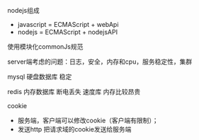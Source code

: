nodejs组成
- javascript = ECMAScript + webApi
- nodejs = ECMAScript + nodejsAPI

使用模块化commonJs规范

server端考虑的问题：日志，安全，内存和cpu，服务稳定性，集群

mysql 硬盘数据库 稳定

redis 内存数据库 断电丢失 速度库 内存比较昂贵


cookie
- 服务端，客户端可以修改cookie（客户端有限制）；
- 发送http 把请求域的cookie发送给服务端






 


